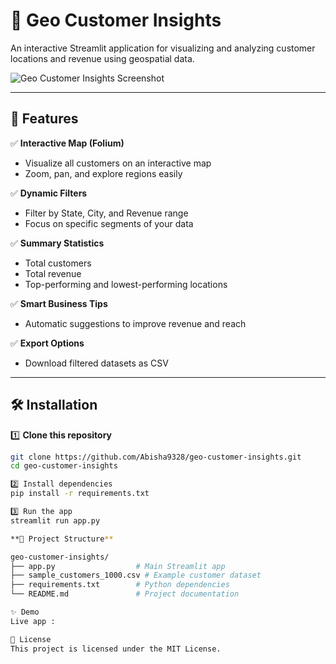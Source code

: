 # 📍 Geo Customer Insights

An interactive Streamlit application for visualizing and analyzing customer locations and revenue using geospatial data.

![Geo Customer Insights Screenshot](https://user-images.githubusercontent.com/your-screenshot-placeholder.png)

---

## 🚀 Features

✅ **Interactive Map (Folium)**
- Visualize all customers on an interactive map
- Zoom, pan, and explore regions easily

✅ **Dynamic Filters**
- Filter by State, City, and Revenue range
- Focus on specific segments of your data

✅ **Summary Statistics**
- Total customers
- Total revenue
- Top-performing and lowest-performing locations

✅ **Smart Business Tips**
- Automatic suggestions to improve revenue and reach

✅ **Export Options**
- Download filtered datasets as CSV

---

## 🛠️ Installation

1️⃣ **Clone this repository**
```bash
git clone https://github.com/Abisha9328/geo-customer-insights.git
cd geo-customer-insights

2️⃣ Install dependencies
pip install -r requirements.txt

3️⃣ Run the app
streamlit run app.py

**📁 Project Structure**

geo-customer-insights/
├── app.py                  # Main Streamlit app
├── sample_customers_1000.csv # Example customer dataset
├── requirements.txt        # Python dependencies
└── README.md               # Project documentation

✨ Demo
Live app :

📄 License
This project is licensed under the MIT License.

